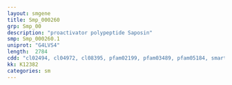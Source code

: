 ```yaml
---
layout: smgene
title: Smp_000260
grp: Smp_00
description: "proactivator polypeptide Saposin"
smp: Smp_000260.1
uniprot: "G4LVS4"
length:  2784
cdd: "cl02494, cl04972, cl08395, pfam02199, pfam03489, pfam05184, smart00162, smart00741"
kk: K12382
categories: sm
---
```

